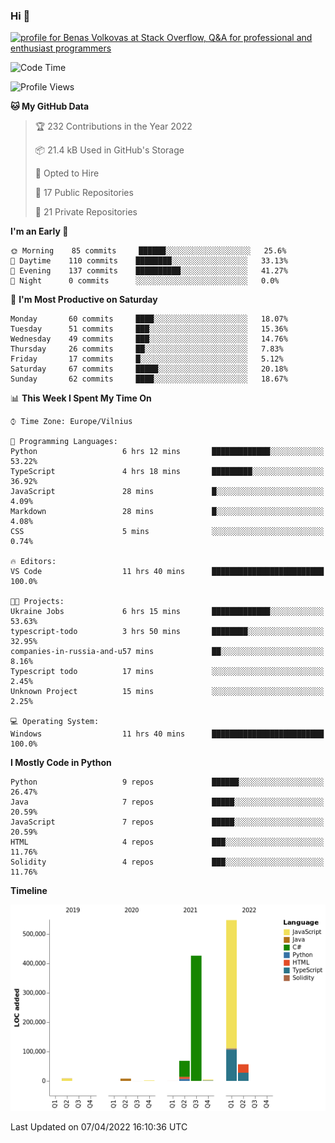 ### Hi 👋
<a href="https://stackoverflow.com/users/14954249/benas-volkovas"><img src="https://stackoverflow.com/users/flair/14954249.png?theme=dark" width="208" height="58" alt="profile for Benas Volkovas at Stack Overflow, Q&amp;A for professional and enthusiast programmers" title="profile for Benas Volkovas at Stack Overflow, Q&amp;A for professional and enthusiast programmers"></a>

<!--START_SECTION:waka-->
![Code Time](http://img.shields.io/badge/Code%20Time-645%20hrs%2042%20mins-blue)

![Profile Views](http://img.shields.io/badge/Profile%20Views-3-blue)

**🐱 My GitHub Data** 

> 🏆 232 Contributions in the Year 2022
 > 
> 📦 21.4 kB Used in GitHub's Storage 
 > 
> 💼 Opted to Hire
 > 
> 📜 17 Public Repositories 
 > 
> 🔑 21 Private Repositories  
 > 
**I'm an Early 🐤** 

```text
🌞 Morning    85 commits     ██████░░░░░░░░░░░░░░░░░░░   25.6% 
🌆 Daytime    110 commits    ████████░░░░░░░░░░░░░░░░░   33.13% 
🌃 Evening    137 commits    ██████████░░░░░░░░░░░░░░░   41.27% 
🌙 Night      0 commits      ░░░░░░░░░░░░░░░░░░░░░░░░░   0.0%

```
📅 **I'm Most Productive on Saturday** 

```text
Monday       60 commits     ████░░░░░░░░░░░░░░░░░░░░░   18.07% 
Tuesday      51 commits     ███░░░░░░░░░░░░░░░░░░░░░░   15.36% 
Wednesday    49 commits     ███░░░░░░░░░░░░░░░░░░░░░░   14.76% 
Thursday     26 commits     ██░░░░░░░░░░░░░░░░░░░░░░░   7.83% 
Friday       17 commits     █░░░░░░░░░░░░░░░░░░░░░░░░   5.12% 
Saturday     67 commits     █████░░░░░░░░░░░░░░░░░░░░   20.18% 
Sunday       62 commits     ████░░░░░░░░░░░░░░░░░░░░░   18.67%

```


📊 **This Week I Spent My Time On** 

```text
⌚︎ Time Zone: Europe/Vilnius

💬 Programming Languages: 
Python                   6 hrs 12 mins       █████████████░░░░░░░░░░░░   53.22% 
TypeScript               4 hrs 18 mins       █████████░░░░░░░░░░░░░░░░   36.92% 
JavaScript               28 mins             █░░░░░░░░░░░░░░░░░░░░░░░░   4.09% 
Markdown                 28 mins             █░░░░░░░░░░░░░░░░░░░░░░░░   4.08% 
CSS                      5 mins              ░░░░░░░░░░░░░░░░░░░░░░░░░   0.74%

🔥 Editors: 
VS Code                  11 hrs 40 mins      █████████████████████████   100.0%

🐱‍💻 Projects: 
Ukraine Jobs             6 hrs 15 mins       █████████████░░░░░░░░░░░░   53.63% 
typescript-todo          3 hrs 50 mins       ████████░░░░░░░░░░░░░░░░░   32.95% 
companies-in-russia-and-u57 mins             ██░░░░░░░░░░░░░░░░░░░░░░░   8.16% 
Typescript todo          17 mins             ░░░░░░░░░░░░░░░░░░░░░░░░░   2.45% 
Unknown Project          15 mins             ░░░░░░░░░░░░░░░░░░░░░░░░░   2.25%

💻 Operating System: 
Windows                  11 hrs 40 mins      █████████████████████████   100.0%

```

**I Mostly Code in Python** 

```text
Python                   9 repos             ██████░░░░░░░░░░░░░░░░░░░   26.47% 
Java                     7 repos             █████░░░░░░░░░░░░░░░░░░░░   20.59% 
JavaScript               7 repos             █████░░░░░░░░░░░░░░░░░░░░   20.59% 
HTML                     4 repos             ███░░░░░░░░░░░░░░░░░░░░░░   11.76% 
Solidity                 4 repos             ███░░░░░░░░░░░░░░░░░░░░░░   11.76%

```


**Timeline**

![Chart not found](https://raw.githubusercontent.com/BenasVolkovas/BenasVolkovas/main/charts/bar_graph.png) 


 Last Updated on 07/04/2022 16:10:36 UTC
<!--END_SECTION:waka-->
